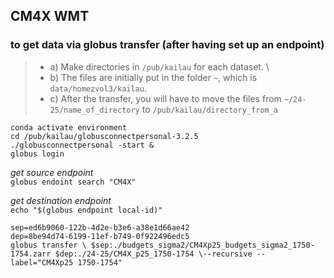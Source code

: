 ## CM4X WMT

### to get data via globus transfer (after having set up an endpoint)
> - a) Make directories in `/pub/kailau` for each dataset. \
> - b) The files are initially put in the folder `~`, which is `data/homezvol3/kailau`.
> - c) After the transfer, you will have to move the files from `~/24-25/name_of_directory` to `/pub/kailau/directory_from_a`

```
conda activate environment 
cd /pub/kailau/globusconnectpersonal-3.2.5 
./globusconnectpersonal -start & 
globus login 
```

*get source endpoint* \
`globus endoint search "CM4X"` 

*get destination endpoint*\
`echo "$(globus endpoint local-id)"`

```
sep=ed6b9060-122b-4d2e-b3e6-a38e1d66ae42
dep=8be94d74-6199-11ef-b749-0f922496edc5
globus transfer \ $sep:./budgets_sigma2/CM4Xp25_budgets_sigma2_1750-1754.zarr $dep:./24-25/CM4X_p25_1750-1754 \--recursive --label="CM4Xp25 1750-1754"
```



